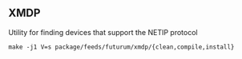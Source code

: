 
## XMDP

Utility for finding devices that support the NETIP protocol

```make -j1 V=s package/feeds/futurum/xmdp/{clean,compile,install}```